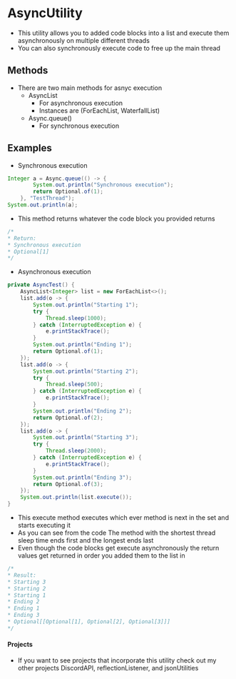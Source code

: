 # AsyncUtility
* This utility allows you to added code blocks into a list and execute them asynchronously on multiple different threads
* You can also synchronously execute code to free up the main thread
## Methods
* There are two main methods for asnyc execution
    * AsyncList
        * For asynchronous execution
        * Instances are (ForEachList, WaterfallList)
    * Async.queue()
        * For synchronous execution
## Examples
* Synchronous execution
```java
Integer a = Async.queue(() -> {
        System.out.println("Synchronous execution");
        return Optional.of(1);
    }, "TestThread");
System.out.println(a);
```
* This method returns whatever the code block you provided returns
```java
/*
* Return:
* Synchronous execution
* Optional[1]
*/
```
* Asynchronous execution
```java
private AsyncTest() {
    AsyncList<Integer> list = new ForEachList<>();
    list.add(o -> {
        System.out.println("Starting 1");
        try {
            Thread.sleep(1000);
        } catch (InterruptedException e) {
            e.printStackTrace();
        }
        System.out.println("Ending 1");
        return Optional.of(1);
    });
    list.add(o -> {
        System.out.println("Starting 2");
        try {
            Thread.sleep(500);
        } catch (InterruptedException e) {
            e.printStackTrace();
        }
        System.out.println("Ending 2");
        return Optional.of(2);
    });
    list.add(o -> {
        System.out.println("Starting 3");
        try {
            Thread.sleep(2000);
        } catch (InterruptedException e) {
            e.printStackTrace();
        }
        System.out.println("Ending 3");
        return Optional.of(3);
    });
    System.out.println(list.execute());
}
```
* This execute method executes which ever method is next in the set and starts executing it
* As you can see from the code The method with the shortest thread sleep time ends first and the longest ends last
* Even though the code blocks get execute asynchronously the return values get returned in order you added them to the list in 
```java
/*
* Result:
* Starting 3
* Starting 2
* Starting 1
* Ending 2
* Ending 1
* Ending 3
* Optional[[Optional[1], Optional[2], Optional[3]]]
*/
```
#### Projects
* If you want to see projects that incorporate this utility check out my other projects DiscordAPI, reflectionListener, and jsonUtilities
